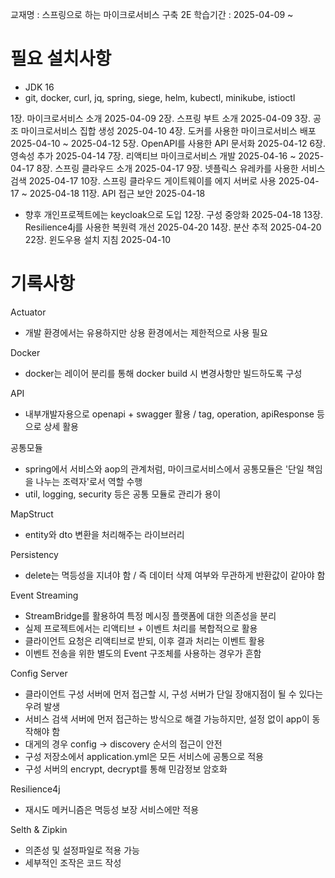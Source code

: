 교재명 : 스프링으로 하는 마이크로서비스 구축 2E
학습기간 : 2025-04-09 ~


# 필요 설치사항
- JDK 16
- git, docker, curl, jq, spring, siege, helm, kubectl, minikube, istioctl


1장. 마이크로서비스 소개 2025-04-09
2장. 스프링 부트 소개 2025-04-09
3장. 공조 마이크로서비스 집합 생성 2025-04-10
4장. 도커를 사용한 마이크로서비스 배포 2025-04-10 ~ 2025-04-12
5장. OpenAPI를 사용한 API 문서화 2025-04-12
6장. 영속성 추가 2025-04-14
7장. 리액티브 마이크로서비스 개발 2025-04-16 ~ 2025-04-17
8장. 스프링 클라우드 소개 2025-04-17
9장. 넷플릭스 유레카를 사용한 서비스 검색 2025-04-17
10장. 스프링 클라우드 게이트웨이를 에지 서버로 사용 2025-04-17 ~ 2025-04-18
11장. API 접근 보안 2025-04-18
- 향후 개인프로젝트에는 keycloak으로 도입
12장. 구성 중앙화 2025-04-18
13장. Resilience4j를 사용한 복원력 개선 2025-04-20
14장. 분산 추적 2025-04-20
22장. 윈도우용 설치 지침 2025-04-10



# 기록사항
Actuator
- 개발 환경에서는 유용하지만 상용 환경에서는 제한적으로 사용 필요

Docker
- docker는 레이어 분리를 통해 docker build 시 변경사항만 빌드하도록 구성

API
- 내부개발자용으로 openapi + swagger 활용 / tag, operation, apiResponse 등으로 상세 활용

공통모듈
- spring에서 서비스와 aop의 관계처럼, 마이크로서비스에서 공통모듈은 '단일 책임을 나누는 조력자'로서 역할 수행
- util, logging, security 등은 공통 모듈로 관리가 용이

MapStruct
- entity와 dto 변환을 처리해주는 라이브러리

Persistency
- delete는 멱등성을 지녀야 함 / 즉 데이터 삭제 여부와 무관하게 반환값이 같아야 함

Event Streaming
- StreamBridge를 활용하여 특정 메시징 플랫폼에 대한 의존성을 분리
- 실제 프로젝트에서는 리액티브 + 이벤트 처리를 복합적으로 활용
- 클라이언트 요청은 리액티브로 받되, 이후 결과 처리는 이벤트 활용
- 이벤트 전송을 위한 별도의 Event 구조체를 사용하는 경우가 흔함

Config Server
- 클라이언트 구성 서버에 먼저 접근할 시, 구성 서버가 단일 장애지점이 될 수 있다는 우려 발생
- 서비스 검색 서버에 먼저 접근하는 방식으로 해결 가능하지만, 설정 없이 app이 동작해야 함
- 대게의 경우 config -> discovery 순서의 접근이 안전
- 구성 저장소에서 application.yml은 모든 서비스에 공통으로 적용
- 구성 서버의 encrypt, decrypt를 통해 민감정보 암호화

Resilience4j
- 재시도 메커니즘은 멱등성 보장 서비스에만 적용

Selth & Zipkin
- 의존성 및 설정파일로 적용 가능
- 세부적인 조작은 코드 작성
